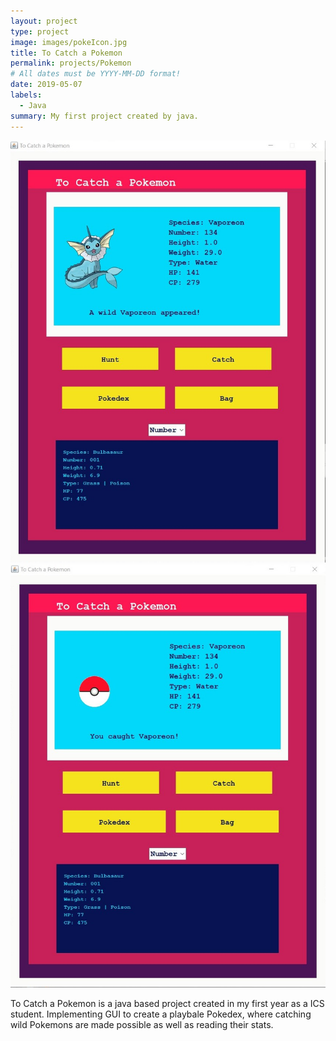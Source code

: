 ```yaml
---
layout: project
type: project
image: images/pokeIcon.jpg
title: To Catch a Pokemon
permalink: projects/Pokemon
# All dates must be YYYY-MM-DD format!
date: 2019-05-07
labels:
  - Java
summary: My first project created by java.
---
```


<img src="https://raw.githubusercontent.com/tineriver/tineriver.github.io/master/images/wildPokemon.jpg">
<img src="https://raw.githubusercontent.com/tineriver/tineriver.github.io/master/images/catchPokemon.jpg">

To Catch a Pokemon is a java based project created in my first year as a ICS student. 
Implementing GUI to create a playbale Pokedex, where catching wild Pokemons are made 
possible as well as reading their stats.









